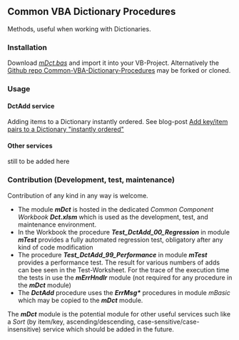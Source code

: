 ## Common VBA Dictionary Procedures

Methods, useful when working with Dictionaries.

### Installation
Download [_mDct.bas_][1] and import it into your VB-Project. Alternatively the [Github repo Common-VBA-Dictionary-Procedures][2] may be forked or cloned.

### Usage
#### DctAdd service
Adding items to a Dictionary instantly ordered.
See blog-post [Add key/item pairs to a Dictionary "instantly ordered"](3)

#### Other services
still to be added here

### Contribution (Development, test, maintenance)
Contribution of any kind in any way is welcome.
- The module **_mDct_** is hosted in the dedicated _Common Component Workbook_ **_Dct.xlsm_** which is used as the development, test, and maintenance environment.
- In the Workbook the procedure **_Test\_DctAdd\_00\_Regression_** in module **_mTest_** provides a fully automated regression test, obligatory after any kind of code modification
- The procedure **_Test\_DctAdd\_99\_Performance_** in module **_mTest_** provides a performance test. The result for various numbers of adds can bee seen in the Test-Worksheet. For the trace of the execution time the tests in use the **_mErrHndlr_** module (not required for any procedure in the **_mDct_** module)
- The **_DctAdd_** procedure uses the **_ErrMsg\*_** procedures in module _mBasic_ which may be copied to the **_mDct_** module.

The **_mDct_** module is the potential module for other useful services such like a _Sort_ (by item/key, ascending/descending, case-sensitive/case-insensitive) service which should be added in the future.

[1]: https://gitcdn.link/repo/warbe-maker/Common-VBA-Dictionary-Procedures/master/source/mDct.bas
[2]: https://github.com/warbe-maker/Common-VBA-Dictionary-Procedures
[3]: https://warbe-maker.github.io/warbe-maker.github.io/vba/dictionary/common/2020/10/02/Common-VBA-Dictionary-instantly-ordered.html

